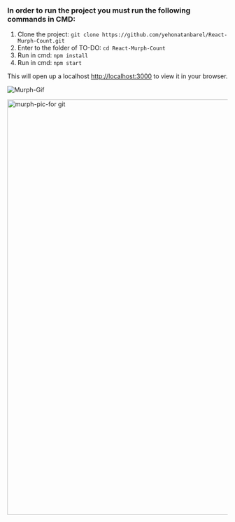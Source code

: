 ### In order to run the project you must run the following commands in CMD:
1. Clone the project: `git clone https://github.com/yehonatanbarel/React-Murph-Count.git`
2. Enter to the folder of TO-DO: `cd React-Murph-Count`
3. Run in cmd: `npm install`
4. Run in cmd: `npm start`

This will open up a localhost [http://localhost:3000](http://localhost:3000) to view it in your browser.


![Murph-Gif](https://user-images.githubusercontent.com/79272744/180865797-1fcdec91-2450-48a4-8d28-b5cbead7ceeb.gif)



<img width="951" alt="‏‏murph-pic-for git" src="https://user-images.githubusercontent.com/79272744/180863414-3a9d0e5f-634f-4d26-9254-195b910fdc21.PNG">

